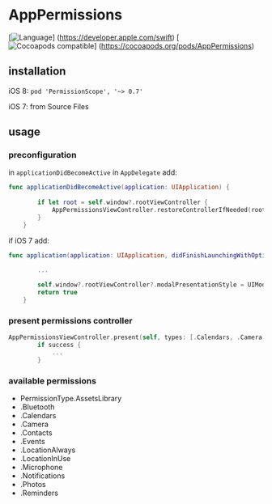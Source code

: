 # AppPermissions
[![Language](http://img.shields.io/badge/language-swift-brightgreen.svg?style=flat)]
(https://developer.apple.com/swift)
[![Cocoapods compatible](https://cocoapod-badges.herokuapp.com/v/PermissionScope/badge.png)]
(https://cocoapods.org/pods/AppPermissions)

## installation

iOS 8:
`pod 'PermissionScope', '~> 0.7'`

iOS 7:
from Source Files

##  usage

### preconfiguration

in `applicationDidBecomeActive`  in `AppDelegate` add:

```swift
func applicationDidBecomeActive(application: UIApplication) {
        
        if let root = self.window?.rootViewController {
            AppPermissionsViewController.restoreControllerIfNeeded(root)
        }
    }
```

if iOS 7 add:
```swift
func application(application: UIApplication, didFinishLaunchingWithOptions launchOptions: [NSObject: AnyObject]?) -> Bool {

        ...
        
        self.window?.rootViewController?.modalPresentationStyle = UIModalPresentationStyle.CurrentContext;
        return true
    }
```
### present permissions controller

```swift
AppPermissionsViewController.present(self, types: [.Calendars, .Camera, .Contacts]) { success in
        if success {
            ...
        }
```

### available permissions 
* PermissionType.AssetsLibrary
* .Bluetooth
* .Calendars
* .Camera
* .Contacts
* .Events
* .LocationAlways
* .LocationInUse
* .Microphone
* .Notifications
* .Photos
* .Reminders
